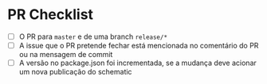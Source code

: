 # PR Checklist
- [ ] O PR para `master` e de uma branch `release/*`
- [ ] A issue que o PR pretende fechar está mencionada no comentário do PR ou na mensagem de commit
- [ ] A versão no package.json foi incrementada, se a mudança deve acionar um nova publicação do schematic
